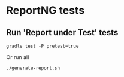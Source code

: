# ReportNG tests

## Run 'Report under Test' tests

```shell
gradle test -P pretest=true
```

Or run all
```shell
./generate-report.sh
```
